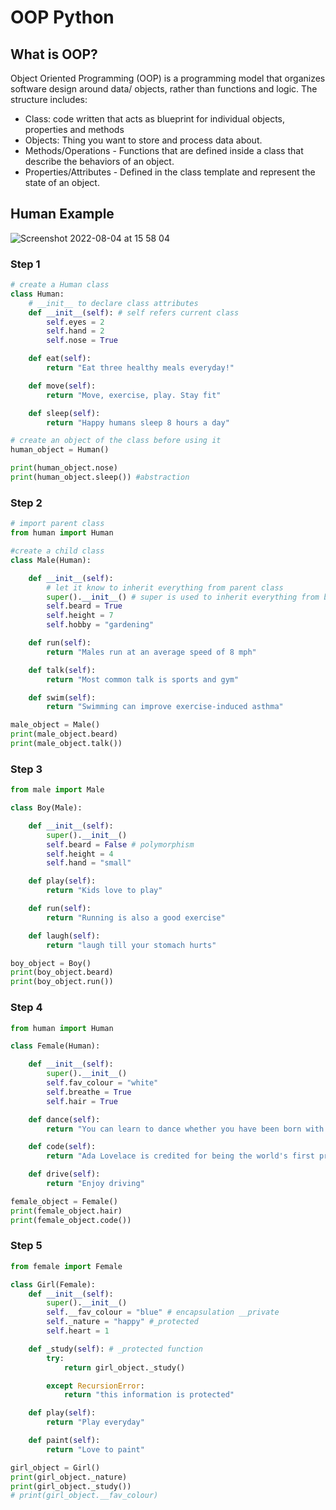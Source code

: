 # OOP Python

## What is OOP?

Object Oriented Programming (OOP) is a programming model that organizes software design around data/ objects, rather than functions and logic. The structure includes:

- Class: code written that acts as blueprint for individual objects, properties and methods 
- Objects: Thing you want to store and process data about.
- Methods/Operations - Functions that are defined inside a class that describe the behaviors of an object.​
- Properties/Attributes -  Defined in the class template and represent the state of an object.

## Human Example

![Screenshot 2022-08-04 at 15 58 04](https://user-images.githubusercontent.com/102330725/182879693-8e591da7-6a7d-4d0b-8235-c822298cc213.png)

### Step 1
```python
# create a Human class
class Human:
    # __init__ to declare class attributes
    def __init__(self): # self refers current class
        self.eyes = 2
        self.hand = 2
        self.nose = True

    def eat(self):
        return "Eat three healthy meals everyday!"

    def move(self):
        return "Move, exercise, play. Stay fit"

    def sleep(self):
        return "Happy humans sleep 8 hours a day"

# create an object of the class before using it
human_object = Human()

print(human_object.nose)
print(human_object.sleep()) #abstraction
```

### Step 2
```python
# import parent class
from human import Human

#create a child class
class Male(Human):

    def __init__(self):
        # let it know to inherit everything from parent class
        super().__init__() # super is used to inherit everything from base class
        self.beard = True
        self.height = 7
        self.hobby = "gardening"

    def run(self):
        return "Males run at an average speed of 8 mph"

    def talk(self):
        return "Most common talk is sports and gym"

    def swim(self):
        return "Swimming can improve exercise-induced asthma"

male_object = Male()
print(male_object.beard)
print(male_object.talk())
```

### Step 3

```python
from male import Male

class Boy(Male):

    def __init__(self):
        super().__init__()
        self.beard = False # polymorphism
        self.height = 4
        self.hand = "small"

    def play(self):
        return "Kids love to play"

    def run(self):
        return "Running is also a good exercise"

    def laugh(self):
        return "laugh till your stomach hurts"

boy_object = Boy()
print(boy_object.beard)
print(boy_object.run())
```

### Step 4

```python
from human import Human

class Female(Human):

    def __init__(self):
        super().__init__()
        self.fav_colour = "white"
        self.breathe = True
        self.hair = True

    def dance(self):
        return "You can learn to dance whether you have been born with natural talent or not."

    def code(self):
        return "Ada Lovelace is credited for being the world's first programmer"

    def drive(self):
        return "Enjoy driving"

female_object = Female()
print(female_object.hair)
print(female_object.code())
```

### Step 5

```python
from female import Female

class Girl(Female):
    def __init__(self):
        super().__init__()
        self.__fav_colour = "blue" # encapsulation __private
        self._nature = "happy" #_protected
        self.heart = 1

    def _study(self): # _protected function
        try:
            return girl_object._study()

        except RecursionError:
            return "this information is protected"

    def play(self):
        return "Play everyday"

    def paint(self):
        return "Love to paint"

girl_object = Girl()
print(girl_object._nature)
print(girl_object._study())
# print(girl_object.__fav_colour)
```
